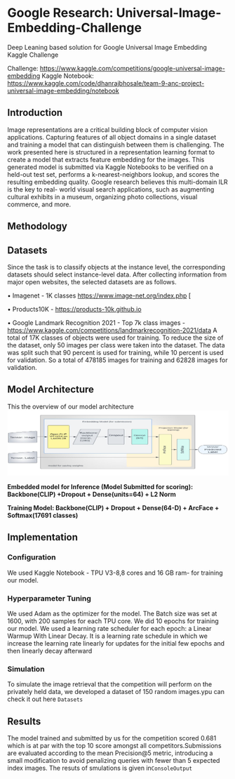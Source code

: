 # Google Research: Universal-Image-Embedding-Challenge
Deep Leaning based solution for Google Universal Image Embedding Kaggle Challenge 

Challenge: https://www.kaggle.com/competitions/google-universal-image-embedding
Kaggle Notebook: https://www.kaggle.com/code/dhanrajbhosale/team-9-anc-project-universal-image-embedding/notebook
## Introduction
Image representations are a critical building block of computer vision applications.  Capturing features of all
object domains in a single dataset and training a model that can
distinguish between them is challenging. The work presented
here is structured in a representation learning format to create
a model that extracts feature embedding for the images. This
generated model is submitted via Kaggle Notebooks to be
verified on a held-out test set, performs a k-nearest-neighbors
lookup, and scores the resulting embedding quality. Google
research believes this multi-domain ILR is the key to real-
world visual search applications, such as augmenting cultural
exhibits in a museum, organizing photo collections, visual
commerce, and more.
## Methodology
## Datasets
Since the task is to classify objects at the instance level,
the corresponding datasets should select instance-level data.
After collecting information from major open
websites, the selected datasets are as follows.

• Imagenet - 1K classes https://www.image-net.org/index.php
[

• Products10K - https://products-10k.github.io 

• Google Landmark Recognition 2021 - Top 7k class images -https://www.kaggle.com/competitions/landmarkrecognition-2021/data
A total of 17K classes of objects were used for training. To
reduce the size of the dataset, only 50 images per class were
taken into the dataset. The data was split such that 90 percent
is used for training, while 10 percent is used for validation.
So a total of 478185 images for training and 62828 images
for validation.

## Model Architecture
This the overview of our model architecture ![](model.png)

**Embedded model for Inference (Model Submitted for scoring): Backbone(CLIP) +Dropout + Dense(units=64) + L2 Norm**

**Training Model: Backbone(CLIP) + Dropout + Dense(64-D) + ArcFace + Softmax(17691 classes)**

## Implementation
### Configuration
We used Kaggle Notebook - TPU V3-8,8 cores and
16 GB ram- for training our model.
### Hyperparameter Tuning
We used Adam as the optimizer for the model. The
Batch size was set at 1600, with 200 samples for each TPU
core. We did 10 epochs for training our model.
We used a learning rate scheduler for each epoch: a Linear
Warmup With Linear Decay. It is a learning rate schedule in
which we increase the learning rate linearly for updates for
the initial few epochs and then linearly decay afterward
### Simulation
To simulate the image retrieval that the competition will
perform on the privately held data, we developed a dataset of 150 random images.ypu can check it out here `Datasets`
## Results
The model trained and submitted by us for the competition
scored 0.681 which is at par with the top 10 score amongst
all competitors.Submissions are evaluated according to the mean Precision@5 metric, introducing a small modification to avoid
penalizing queries with fewer than 5 expected index images.
 The resuts of smulations is given in`ConsoleOutput`
